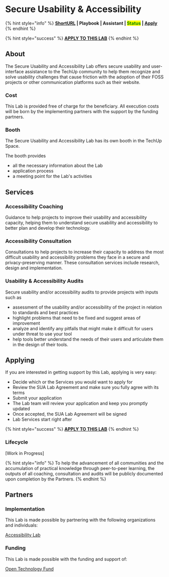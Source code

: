 # Secure Usability & Accessibility

{% hint style="info" %}
****[**ShortURL**](https://tiof.click/TULABSUA) **| Playbook | Assistant | **<mark style="color:green;">**Status**</mark>** |** [**Apply**](https://tiof.click/TULABSUAApply)****
{% endhint %}

{% hint style="success" %}
****[**APPLY TO THIS LAB**](https://tiof.click/TULABSUAApply)****
{% endhint %}

## About

The Secure Usability and Accessibility Lab offers secure usability and user-interface assistance to the TechUp community to help them recognize and solve usability challenges that cause friction with the adoption of their FOSS projects or other communication platforms such as their website.

### Cost

This Lab is provided free of charge for the beneficiary. All execution costs will be born by the implementing partners with the support by the funding partners.

### Booth

The Secure Usability and Accessibility Lab has its own booth in the TechUp Space.

The booth provides&#x20;

* all the necessary information about the Lab
* application process
* a meeting point for the Lab's activities

## Services

### Accessibility Coaching

Guidance to help projects to improve their usability and accessibility capacity, helping them to understand secure usability and accessibility to better plan and develop their technology.

### Accessibility Consultation

Consultations to help projects to increase their capacity to address the most difficult usability and accessibility problems they face in a secure and privacy-preserving manner. These consultation services include research, design and implementation.

### Usability & Accessibility Audits

Secure usability and/or accessibility audits to provide projects with inputs such as

* assessment of the usability and/or accessibility of the project in relation to standards and best practices
* highlight problems that need to be fixed and suggest areas of improvement
* analyze and identify any pitfalls that might make it difficult for users under threat to use your tool
* help tools better understand the needs of their users and articulate them in the design of their tools.

## Applying

If you are interested in getting support by this Lab, applying is very easy:

* Decide which or the Services you would want to apply for
* Review the SUA Lab Agreement and make sure you fully agree with its terms
* Submit your application
* The Lab team will review your application and keep you promptly updated
* Once accepted, the SUA Lab Agreement will be signed
* Lab Services start right after&#x20;

{% hint style="success" %}
****[**APPLY TO THIS LAB**](https://tiof.click/TULABSUAApply)****
{% endhint %}

### Lifecycle

\[Work in Progress]

{% hint style="info" %}
To help the advancement of all communities and the accumulation of practical knowledge through peer-to-peer learning, the outputs of all coaching, consultation and audits will be publicly documented upon completion by the Partners.
{% endhint %}

## Partners

### Implementation

This Lab is made possible by partnering with the following organizations and individuals:

[Accessibility Lab](http://www.a11ylab.com)

### Funding

This Lab is made possible with the funding and support of:

[Open Technology Fund](https://www.opentech.fund)
